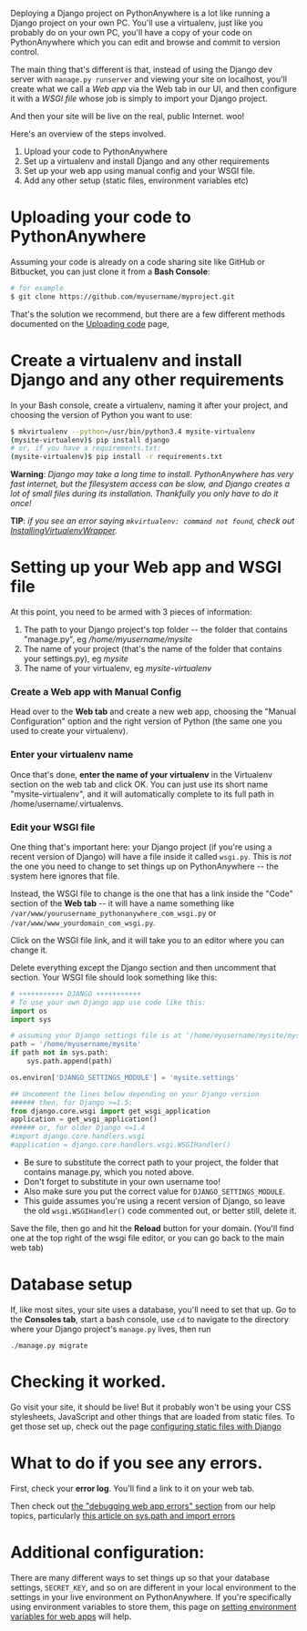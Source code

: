 
<!--
.. title: Deploying an existing Django project on PythonAnywhere
.. slug: DeployExistingDjangoProject
.. date: 2016-02-10 12:35:28 UTC
.. tags:
.. category:
.. link:
.. description:
.. type: text
-->


Deploying a Django project on PythonAnywhere is a lot like running a Django project on
your own PC.  You'll use a virtualenv, just like you probably do on your own
PC, you'll have a copy of your code on PythonAnywhere which you can edit and
browse and commit to version control.

The main thing that's different is that, instead of using the Django dev server
with `manage.py runserver` and viewing your site on localhost, you'll create
what we call a *Web app* via the Web tab in our UI, and then configure it with
a *WSGI file* whose job is simply to import your Django project.

And then your site will be live on the real, public Internet.  woo!


Here's an overview of the steps involved.

1. Upload your code to PythonAnywhere
2. Set up a virtualenv and install Django and any other requirements
3. Set up your web app using manual config and your WSGI file.
4. Add any other setup (static files, environment variables etc)


# Uploading your code to PythonAnywhere

Assuming your code is already on a code sharing site like GitHub or Bitbucket, you
can just clone it from a **Bash Console**:

```bash
# for example
$ git clone https://github.com/myusername/myproject.git
```

That's the solution we recommend, but there are a few different methods
documented on the [Uploading code](/pages/FTP) page,



# Create a virtualenv and install Django and any other requirements

In your Bash console, create a virtualenv, naming it after your project, and
choosing the version of Python you want to use:

```bash
$ mkvirtualenv --python=/usr/bin/python3.4 mysite-virtualenv
(mysite-virtualenv)$ pip install django
# or, if you have a requirements.txt:
(mysite-virtualenv)$ pip install -r requirements.txt
```

**Warning**: *Django may take a long time to install.  PythonAnywhere has very fast internet, but the filesystem access can be slow, and Django creates a lot of small files during its installation.  Thankfully you only have to do it once!*

**TIP**: *if you see an error saying `mkvirtualenv: command not found`, check out [InstallingVirtualenvWrapper](/pages/InstallingVirtualenvWrapper).*


# Setting up your Web app and WSGI file

At this point, you need to be armed with 3 pieces of information:

1. The path to your Django project's top folder -- the folder that contains "manage.py", eg */home/myusername/mysite*
2. The name of your project (that's the name of the folder that contains your settings.py), eg *mysite*
3. The name of your virtualenv, eg *mysite-virtualenv*


### Create a Web app with Manual Config

Head over to the **Web tab** and create a new web app, choosing the "Manual
Configuration" option and the right version of Python (the same one you used to
create your virtualenv).


### Enter your virtualenv name

Once that's done, **enter the name of your virtualenv** in the Virtualenv
section on the web tab and click OK.  You can just use its short name
"mysite-virtualenv", and it will automatically complete to its full path in
/home/username/.virtualenvs.

### Edit your WSGI file

One thing that's important here: your Django project (if you're using a
recent version of Django) will have a file inside it called `wsgi.py`.  This is
*not* the one you need to change to set things up on PythonAnywhere -- the
system here ignores that file.

Instead, the WSGI file to change is the one that has a link inside the "Code"
section of the **Web tab** -- it will have a name something like
`/var/www/yourusername_pythonanywhere_com_wsgi.py` or
`/var/www/www_yourdomain_com_wsgi.py`.

Click on the WSGI file link, and it will take you to an editor where you can change it.

Delete everything except the Django section and then uncomment that section. Your WSGI file should look something like this:

```python
# +++++++++++ DJANGO +++++++++++
# To use your own Django app use code like this:
import os
import sys

# assuming your Django settings file is at '/home/myusername/mysite/mysite/settings.py'
path = '/home/myusername/mysite'
if path not in sys.path:
    sys.path.append(path)

os.environ['DJANGO_SETTINGS_MODULE'] = 'mysite.settings'

## Uncomment the lines below depending on your Django version
###### then, for Django >=1.5:
from django.core.wsgi import get_wsgi_application
application = get_wsgi_application()
###### or, for older Django <=1.4
#import django.core.handlers.wsgi
#application = django.core.handlers.wsgi.WSGIHandler()
```


* Be sure to substitute the correct path to your project, the folder that contains manage.py, which you noted above.
* Don't forget to substitute in your own username too!
* Also make sure you put the correct value for `DJANGO_SETTINGS_MODULE`.
* This guide assumes you're using a recent version of Django, so leave the old
  `wsgi.WSGIHandler()` code commented out, or better still, delete it.


Save the file, then go and hit the **Reload** button for your domain.  (You'll find one at the top right of the wsgi file editor, or you can go back to the main web tab)


# Database setup

If, like most sites, your site uses a database, you'll need to set that up.
Go to the **Consoles tab**, start a bash console, use `cd` to navigate to the
directory where your Django project's `manage.py` lives, then run

```
./manage.py migrate
```


# Checking it worked.

Go visit your site, it should be live!  But it probably won't be using your
CSS stylesheets, JavaScript and other things that are loaded from static files.
To get those set up, check out the page [configuring static files with Django](/pages/DjangoStaticFiles)


# What to do if you see any errors.

First, check your **error log**.  You'll find a link to it on your web tab.

Then check out [the "debugging web app errors" section](/pages/#im-looking-at-an-error-message-in-my-web-app) from our help topics, particularly [this article on sys.path and import errors](/pages/DebuggingImportError)


# Additional configuration:

There are many different ways to set things up so that your database settings,
`SECRET_KEY`, and so on are different in your local environment to the settings
in your live environment on PythonAnywhere.  If you're specifically using
environment variables to store them, this page on [setting environment variables for web apps](/pages/environment-variables-for-web-apps)
will help.
